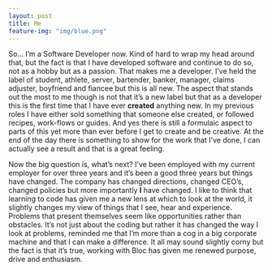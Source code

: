 ```yaml
---
layout: post
title: Me
feature-img: "img/blue.png"
---
```

So… I’m a Software Developer now. Kind of hard to wrap my head around that, but the fact is that I have developed software and continue to do so, not as a hobby but as a passion. That makes me a developer. I’ve held the label of student, athlete, server, bartender, banker, manager, claims adjuster, boyfriend and fiancee but this is all new. The aspect that stands out the most to me though is not that it’s a new label but that as a developer this is the first time that I have ever **created** anything new. In my previous roles I have either sold something that someone else created, or followed recipes, work-flows or guides. And yes there is still a formulaic aspect to parts of this yet more than ever before I get to create and be creative. At the end of the day there is something to show for the work that I’ve done, I can actually see a result and that is a great feeling.

Now the big question is, what’s next? I’ve been employed with my current employer for over three years and it’s been a good three years but things have changed. The company has changed directions, changed CEO’s, changed policies but more importantly **I** have changed. I like to think that learning to code has given me a new lens at which to look at the world, it slightly changes my view of things that I see, hear and experience. Problems that present themselves seem like opportunities rather than obstacles. It’s not just about the coding but rather it has changed the way I look at problems, reminded me that I’m more than a cog in a big corporate machine and that I can make a difference. It all may sound slightly corny but the fact is that it’s true, working with Bloc has given me renewed purpose, drive and enthusiasm.
